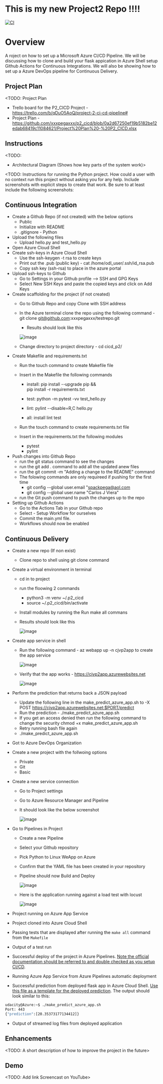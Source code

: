# This is my new Project2 Repo !!!!

[![CI](https://github.com/xxxpegaxxx/p2_cicd/actions/workflows/main.yml/badge.svg)](https://github.com/xxxpegaxxx/p2_cicd/actions/workflows/main.yml)


# Overview

A roject on how to set up a Microsoft Azure CI/CD Pipeline. We will be discussing how to clone and build your flask appication in Azure Shell setup Github Actions for Continuous Integrations. We will also be showing how to set up a Azure DevOps pipeline for Continuous Delivery.

## Project Plan
<TODO: Project Plan

* Trello board for the P2_CICD Project - https://trello.com/b/qDuO5AoQ/project-2-ci-cd-pipeline#
* Project Plan - https://github.com/xxxpegaxxx/p2_cicd/blob/0a2d67250ef19b5182be12edab68419c11084621/Project%20Plan%20-%20P2_CICD.xlsx

## Instructions

<TODO:  
* Architectural Diagram (Shows how key parts of the system work)>

<TODO:  Instructions for running the Python project.  How could a user with no context run this project without asking you for any help.  Include screenshots with explicit steps to create that work. Be sure to at least include the following screenshots:

## Continuous Integration
* Create a Github Repo (if not created) with the below options
	*  Public
	*  Initialize with README
	*  .gitignore - Python
* Upload the following files
	*  Upload hello.py and test_hello.py
* Open Azure Cloud Shell
* Create ssh-keys in Azure Cloud Shell
	*  Use the ssh-keygen -t rsa to create keys
	*  Print out the .pub (public key) - cat /home/odl_user/.ssh/id_rsa.pub
	* Copy ssh key (ssh-rsa) to place in the azure portal
* Upload ssh-keys to Github
	*  Go to Settings in your Github profile --> SSH and GPG Keys
	*  Select New SSH Keys and paste the copied keys and click on Add Keys
* Create scaffolding for the project (if not created)
	* Go to Github Repo and copy Clone with SSH address
	*  In the Azure terminal clone the repo using the following command - git clone git@github.com:xxxpegaxxx/testrepo.git 
	   * Results should look like this
	   
		![image](https://user-images.githubusercontent.com/101995184/196294981-11db30ae-9a76-4325-af1e-cb4d5bf9de6e.png)

	*  Change directory to project directory - cd cicd_p2/
* Create Makefile and requirements.txt
	* Run the touch command to create Makefile file
	* Insert in the Makefile the following commands
		* install:
			pip install --upgrade pip &&\
				pip install -r requirements.txt	
			
		* test:
			python -m pytest -vv test_hello.py
		
		* lint:
			pylint --disable=R,C hello.py
		
		* all: install lint test
	
	* Run the touch command to create requirements.txt file	
	* Insert in the requirements.txt the following modules
		* pytest
		* pylint
* Push changes into Github Repo		
	*  run the git status command to see the changes
	*  run the git add . command to add all the updated anew files 
	*  run the git commit -m "Adding a change to the README" command
	*  The folowing commands are only requireed if pushing for the first time
	 	* git config --global user.email "spackpega@aol.com
	  	* git config --global user.name "Carlos J Viera"
	*  run the Git push command to push the changes up to the repo
* Setting up Github Actions
	*  Go to the Actions Tab in your Github repo
	*  Select - Setup Workflow for ourselves
	*  Commit the main.yml file.
	*  Workflows should now be enabled

## Continuous Delivery

* Create a new repo (If non exist)
	*  Clone repo to shell using git clone command
* Create a virtual environment in terminal
	*  cd in to project
	*  run the floowing 2 commands
		* python3 -m venv ~/.p2_cicd
		* source ~/.p2_cicd/bin/activate
	*  Install modules by running the Run make all commans
	*  Results should look like this
	
		![image](https://user-images.githubusercontent.com/101995184/196295119-25b0843c-705f-466a-8a24-00e784199daa.png)

* Create app service in shell
	*  Run the following command - az webapp up -n cjvp2app to create the app service
	
	 	![image](https://user-images.githubusercontent.com/101995184/196295163-483eba87-1fe7-477e-b4fc-18ac5e5db12f.png)
	*  Verify that the app works - https://cjvp2app.azurewebsites.net	
	
		![image](https://user-images.githubusercontent.com/101995184/196295217-84786710-5901-40e5-98f6-77331c25adbc.png)
* Perform the prediction that returns back a JSON payload
	*  Update the following line in the make_predict_azure_app.sh to 
		-X POST https://cjvp2app.azurewebsites.net:$PORT/predict
	*  Run the prediction - 
		./make_predict_azure_app.sh
	*  If you get an access denied then run the following command to change the security
		chmod +x make_predict_azure_app.sh
	*  Retry running bash file again
	*  	./make_predict_azure_app.sh

* Got to Azure DevOps Organization
* Create a new project with the follwoing options
	*  Private
	*  Git
	*  Basic
* Create a new service connection
	*  Go to Project settings
	*  Go to Azure Resource Manager and Pipeline
	*  It should look like the below screenshot
	
	 	![image](https://user-images.githubusercontent.com/101995184/196294326-556b7c32-d5cf-48c2-a25f-bb013034bc66.png)


* Go to Pipelines in Project
	*  Create a new Pipeline
	*  Select your Github repository
	*  Pick Python to Linux WeApp on Azure
	*  Confirm that the YAML file has been created in your repository
	*  Pipeline should now Build and Deploy
	
		![image](https://user-images.githubusercontent.com/101995184/196295287-d7663126-de89-4e79-9120-fa21fd3b4e4c.png)

	* Here is the application running against a load test with locust
	
		![image](https://user-images.githubusercontent.com/101995184/196315362-3bb05004-67ce-44d0-b822-9f7c5bc5c526.png)



* Project running on Azure App Service

* Project cloned into Azure Cloud Shell

* Passing tests that are displayed after running the `make all` command from the `Makefile`

* Output of a test run

* Successful deploy of the project in Azure Pipelines.  [Note the official documentation should be referred to and double checked as you setup CI/CD](https://docs.microsoft.com/en-us/azure/devops/pipelines/ecosystems/python-webapp?view=azure-devops).

* Running Azure App Service from Azure Pipelines automatic deployment

* Successful prediction from deployed flask app in Azure Cloud Shell.  [Use this file as a template for the deployed prediction](https://github.com/udacity/nd082-Azure-Cloud-DevOps-Starter-Code/blob/master/C2-AgileDevelopmentwithAzure/project/starter_files/flask-sklearn/make_predict_azure_app.sh).
The output should look similar to this:

```bash
udacity@Azure:~$ ./make_predict_azure_app.sh
Port: 443
{"prediction":[20.35373177134412]}
```

* Output of streamed log files from deployed application

> 

## Enhancements

<TODO: A short description of how to improve the project in the future>

## Demo 

<TODO: Add link Screencast on YouTube>
